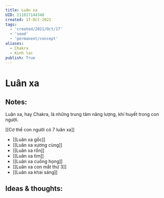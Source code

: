 ```yaml
---
title: Luân xa
UID: 211017144348
created: 17-Oct-2021
tags:
  - 'created/2021/Oct/17'
  - 'seed'
  - 'permanent/concept'
aliases:
  - Chakra
  - Kinh lạc
publish: True
---
```

# Luân xa

## Notes:
Luân xa, hay Chakra, là những trung tâm năng lượng, khí huyết trong con người.

[[Cơ thể con người có 7 luân xa]]

- [[Luân xa gốc]]
- [[Luân xa xương cùng]]
- [[Luân xa rốn]]
- [[Luân xa tim]]
- [[Luân xa cuống họng]]
- [[Luân xa con mắt thứ 3]]
- [[Luân xa khai sáng]]

## Ideas & thoughts:

